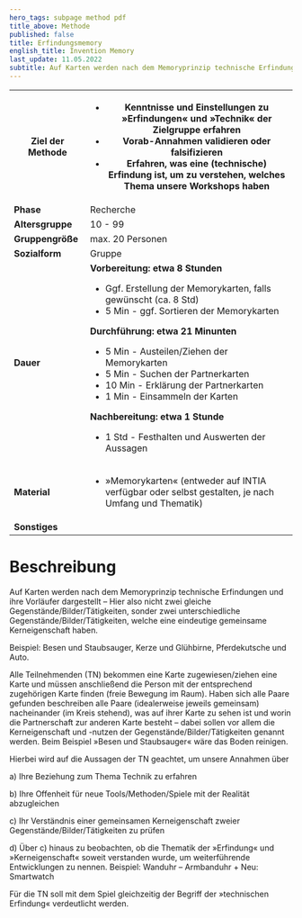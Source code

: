 ```yaml
---
hero_tags: subpage method pdf
title_above: Methode
published: false
title: Erfindungsmemory
english_title: Invention Memory
last_update: 11.05.2022
subtitle: Auf Karten werden nach dem Memoryprinzip technische Erfindungen und ihre Vorläufer dargestellt – Hier also nicht zwei gleiche Gegenstände/Bilder/Tätigkeiten, sondern zwei unterschiedliche Gegenstände/Bilder/Tätigkeiten, welche eine eindeutige gemeinsame Kerneigenschaft haben. Diese gilt es zuzuordnen
---
```


<table class="tb">
    <tr>
        <th><strong>Ziel der Methode</strong></th>
        <th>

- Kenntnisse und Einstellungen zu »Erfindungen« und »Technik« der Zielgruppe erfahren
- Vorab-Annahmen validieren oder falsifizieren
- Erfahren, was eine (technische) Erfindung ist, um zu verstehen, welches Thema unsere Workshops haben

</th>
    </tr>
    <tr>
      <td><strong>Phase</strong></td>
      <td>Recherche</td>
    </tr>
    <tr>
      <td><strong>Altersgruppe</strong></td>
      <td>10 - 99</td>
    </tr>
    <tr>
      <td><strong>Gruppengröße</strong></td>
      <td>max. 20 Personen</td>
    </tr>
    <tr>
      <td><strong>Sozialform</strong></td>
      <td>Gruppe</td>
    </tr>
    <tr>
      <td><strong>Dauer</strong></td>
      <td>
      <strong>
      Vorbereitung: etwa 8 Stunden<br>
      </strong>
      <ul>
        <li> Ggf. Erstellung der Memorykarten, falls gewünscht (ca. 8 Std)
        <li> 5 Min - ggf. Sortieren der Memorykarten
      </ul>
      <strong>
      Durchführung: etwa 21 Minunten<br>
      </strong>
       <ul>
        <li> 5 Min -  Austeilen/Ziehen der Memorykarten
        <li> 5 Min - Suchen der Partnerkarten
        <li> 10 Min - Erklärung der Partnerkarten
        <li> 1 Min - Einsammeln der Karten
      </ul>
      <strong>
      Nachbereitung: etwa 1 Stunde<br>
      </strong>
      <ul>
        <li> 1 Std - Festhalten und Auswerten der Aussagen
      </ul>  
      </td>
    </tr>
    <tr>
      <td><strong>Material</strong></td>
      <td>
    <ul>
    <li>»Memorykarten« (entweder auf INTIA verfügbar oder selbst gestalten, je nach Umfang und Thematik)</li>
    </ul>
    </td>
    </tr>
    <tr>
      <td><strong>Sonstiges</strong></td>
      <td>
</td>
</tr>
</table>

# Beschreibung

Auf Karten werden nach dem Memoryprinzip technische Erfindungen und ihre Vorläufer dargestellt – Hier also nicht zwei gleiche Gegenstände/Bilder/Tätigkeiten, sonder zwei unterschiedliche Gegenstände/Bilder/Tätigkeiten, welche eine eindeutige gemeinsame Kerneigenschaft haben.

Beispiel: Besen und Staubsauger, Kerze und Glühbirne, Pferdekutsche und Auto.

Alle Teilnehmenden (TN) bekommen eine Karte zugewiesen/ziehen eine Karte und müssen anschließend die Person mit der entsprechend zugehörigen Karte finden (freie Bewegung im Raum). Haben sich alle Paare gefunden beschreiben alle Paare (idealerweise jeweils gemeinsam) nacheinander (im Kreis stehend), was auf ihrer Karte zu sehen ist und worin die Partnerschaft zur anderen Karte besteht – dabei sollen vor allem die Kerneigenschaft und -nutzen der Gegenstände/Bilder/Tätigkeiten genannt werden. Beim Beispiel »Besen und Staubsauger« wäre das Boden reinigen.

Hierbei wird auf die Aussagen der TN geachtet, um unsere Annahmen über

a) Ihre Beziehung zum Thema Technik zu erfahren

b) Ihre Offenheit für neue Tools/Methoden/Spiele mit der Realität abzugleichen

c) Ihr Verständnis einer gemeinsamen Kerneigenschaft zweier Gegenstände/Bilder/Tätigkeiten zu prüfen

d) Über c) hinaus zu beobachten, ob die Thematik der »Erfindung« und »Kerneigenschaft« soweit verstanden wurde, um weiterführende Entwicklungen zu nennen. Beispiel: Wanduhr – Armbanduhr + Neu: Smartwatch

Für die TN soll mit dem Spiel gleichzeitig der Begriff der »technischen Erfindung« verdeutlicht werden.
